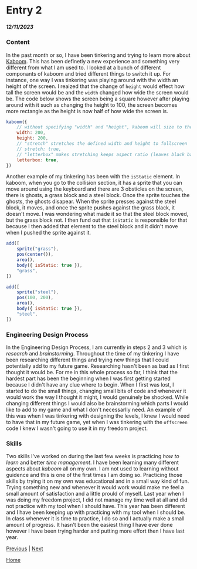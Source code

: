 # Entry 2
##### 12/11/2023

### Content
In the past month or so, I have been tinkering and trying to learn more about [Kaboom](https://kaboomjs.com/). This has been definetly a new experience and something very different from what I am used to. I looked at a bunch of different componants of kaboom and tried different things to switch it up. For instance, one way I was tinkering was playing around with the width an height of the screen. I reaized that the change of `height` would effect how tall the screen would be and the `width` changed how wide the screen would be. The code below shows the screen being a square however after playing around with it such as changing the height to 100, the screen becomes more rectangle as the height is now half of how wide the screen is.

```js
kaboom({
	// without specifying "width" and "height", kaboom will size to the container (document.body by default)
	width: 200,
	height: 200,
	// "stretch" stretches the defined width and height to fullscreen
	// stretch: true,
	// "letterbox" makes stretching keeps aspect ratio (leaves black bars on empty spaces), have no effect without "stretch"
	letterbox: true,
})
```
Another example of my tinkering has been with the `isStatic` element. In kaboom, when you go to the collision section, it has a sprite that you can move around using the keyboard and there are 3 obsticles on the screen, there is ghosts, a grass block and a steel block. Once the sprite touches the ghosts, the ghosts disapear. When the sprite presses against the steel block, it moves, and once the sprite pushes against the grass black, it doesn't move. I was wondering what made it so that the steel block moved, but the grass block not. I then fund out that `isStatic` is responsible for that because I then added that element to the steel block and it didn't move when I pushed the sprite against it.


```js
add([
	sprite("grass"),
	pos(center()),
	area(),
	body({ isStatic: true }),
	"grass",
])

add([
	sprite("steel"),
	pos(100, 200),
	area(),
	body({ isStatic: true }),
	"steel",
])

```

### Engineering Design Process
In the Engineering Design Process, I am currently in steps 2 and 3 which is *research* and *brainstorming*. Throughout the time of my tinkering I have been researching different things and trying new things that I could potentially add to my future game. Researching hasn't been as bad as I first thought it would be. For me in this whole process so far, I think that the hardest part has been the beginning when I was first getting started because I didn't have any clue where to begin. When I first was lost, I started to do the small things, changing small bits of code and whenever it would work the way I thought it might, I would genuinely be shocked. While changing different things I would also be brainstorming which parts I would like to add to my game and what I don't necessarlly need. An example of this was when I was tinkering with designing the levels, I knew I would need to have that in my future game, yet when I was tinkering with the `offscreen` code I knew I wasn't going to use it in my freedom project.


### Skills
Two skills I've worked on during the last few weeks is practicing *how to learn* and better *time management*. I have been learning many different aspects about *kaboom* all on my own. I am not used to learning without guidence and this is one of the first times I am doing so. Practicing those skills by trying it on my own was educational and in a small way kind of fun. Trying something new and whenever it would work would make me feel a small amount of satisfaction and a little prould of myself. Last year when I was doing my freedom project, I did not manage my time well at all and did not practice with my tool when I should have. This year has been different and I have been keeping up with practicing with my tool when I should be. In class whenever it is time to practice, I do so and I actually make a small amount of progress. It hasn't been the easiest thing I have ever done however I have been trying harder and putting more effort then I have last year.



[Previous](entry01.md) | [Next](entry03.md)

[Home](../README.md)
